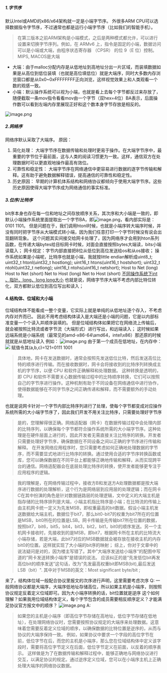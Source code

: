 ##### 1.字节序
默认Intel或AMD的x86/x64架构就一定是小端字节序。
外很多ARM CPU可以选择数据指令字节序，不过通常也都是运行小端字节序（比如我们的智能手机）。
> 在第三版本之前ARM架构是小端模式，之后是两种模式都允许，可以进行设置来切换字节序列。例如，在 ARMv6 上，指令是固定的小端，数据访问可以是小端或大端，由程序状态寄存器 （CPSR） 的位 9（E 位）控制。
> MIPS, MACOS是大端

- 大端：由于malloc分配内存是从低地址到高地址分出一片区域，而装填数据如果是从高位到低位装填（也就是高位填低位）就是大端序，同时大多数内存浏览窗口都是从0x0~0xFFFFFFFF正向浏览，这样视觉效果上和人类观看一个数的观感一致。
- 小端：默认操作系统可以视为小端，也就是看上去每个字节都反过来存放了，随便截取一条mov指令看看mov由一个字节（双hex=4位）BA表示，后面操作数可以看到左端内存里展现正好和这个数本身字节存放是相反的。

![image.png](https://cdn.nlark.com/yuque/0/2023/png/26575180/1692172702360-b09e5e8f-64df-4347-ae03-375041f5ad84.png#averageHue=%23e0d8ce&clientId=u8c3a2f6d-7759-4&from=paste&height=25&id=ucb133972&originHeight=66&originWidth=897&originalType=binary&ratio=2.5999999046325684&rotation=0&showTitle=false&size=11935&status=done&style=none&taskId=ube0a9589-b6ec-46d7-8ef8-4633ea703e2&title=&width=345.00001265452505)
##### 2.网络序
网络序默认采取了大端序。
原因：

1. 简化处理： 大端字节序在数据传输和处理时更易于操作。在大端字节序中，最重要的字节位于最前面，这与人类的阅读习惯更为一致。这样，通信双方在处理数据时可以更直观地操作最高有效位。
2. 可靠性和稳定性： 大端字节序在网络通信中更容易进行数据的逐字节传输和解释。这有助于避免数据解释错误，提高通信的可靠性和稳定性。
3. 历史原因： 早期的计算机体系结构和网络协议都倾向于使用大端字节序。这些历史原因使得大端字节序成为网络通信的事实标准。

##### 3.位序/比特序
bit序本身也存在每一位和地址之间存放顺序关系，其次序和大小端是一致的，即默认小端操作系统里面提取出一个字节BA，即![image.png](https://cdn.nlark.com/yuque/0/2023/png/26575180/1692172958454-4acaa1dc-13cf-4c80-a7a0-c49a8f37d97c.png#averageHue=%23dcdcdc&clientId=u8c3a2f6d-7759-4&from=paste&height=23&id=ud4f5b204&originHeight=61&originWidth=312&originalType=binary&ratio=2.5999999046325684&rotation=0&showTitle=false&size=1563&status=done&style=none&taskId=u825cf958-7617-477a-8dec-58e3bdd775a&title=&width=120.00000440157393)，看内部实际是：0101 1101。
但是问题在于，我们调用htonl时候，也就是小端序转大端序时候，并没有同时把字节序从大端模式转小端，因为我们任意打印一个字节时候没有说会出现翻转现象。
这个问题其实间接交给网卡处理了，因为网络序才会用到hton系列函数，在传递大端bytes给目标网卡时候，对面会直接按照bytes大端读，bits小端读载入；
网卡规定：字节内部直接把8位从低位到高位发送给os和从os接收；
操作系统如果是小端呢，比特序也就是小端，我就按little endian解析成uint8_t;
uint32_t htonl(uint32_t hostlong);
uint16_t htons(uint16_t hostshort);
uint32_t ntohl(uint32_t netlong);
uint16_t ntohs(uint16_t netshort);
Host to Net (long)
Host to Net (short)
Net to Host (long)
Net to Host (short)
[不同操作系统下int 、指针、long、long long大小](https://www.yuque.com/u26180163/zp8dwe/ughz0r21lkegq2u4?view=doc_embed)
也就是说，网络字节序大端不考虑内部比特位转化，双方都默认低位到高位写出和读入；

#### 4.结构体、位域和大小端
位域结构体不能看成一整个变量，它实际上就是单纯的从低地址逐个存入，不考虑内存对齐而已。
因此不用考虑结构体读入是大端还是小端的问题，它是以内部标准变量一个个读入并顺序装填的。
但是位域结构体如果把它在网络流上传输后，就会被按照比特流或者字节流（大端形式）进行写出，和远端读入；
这时候如果远端系统是小端系统（最常见的amd-x86-64\amd64，intel\x86）那还原的时候就就是从低地址读入
例如：
![image.png](https://cdn.nlark.com/yuque/0/2023/png/26575180/1692177433503-0608eae4-4ae2-47ff-b58d-48f8393d9a10.png#averageHue=%23f3f3f2&clientId=u21d8f28a-987c-4&from=paste&height=98&id=u110e8b1a&originHeight=255&originWidth=513&originalType=binary&ratio=2.5999999046325684&rotation=0&showTitle=false&size=12688&status=done&style=none&taskId=u0ab145d4-7cbe-4953-a74e-a0252c42c54&title=&width=197.3076995448956)
由于第一个成员在低地址，在内存中：
![](https://cdn.nlark.com/yuque/0/2023/webp/26575180/1692177456068-80ea7108-4590-4ce2-9a26-d5f556518083.webp#averageHue=%23eceee5&clientId=u21d8f28a-987c-4&from=paste&height=129&id=u2cbc050b&originHeight=228&originWidth=448&originalType=url&ratio=2.5999999046325684&rotation=0&showTitle=false&status=done&style=none&taskId=u541505e3-2af7-4d8a-bd8e-6059bde0f2f&title=&width=252.99880981445312)
赋值令其(a,b,c)=121=0111 1001
> 具体地，网卡在发送数据时，通常会按照先发送低位比特，然后发送高位比特的顺序进行传输。而在接收数据时，网卡会将接收到的比特序列转换成主机的字节序，以便 CPU 和软件正确解释和处理数据。
> 这种转换是透明的，即 CPU 和软件不需要关心数据传输过程中的比特顺序转换，它们可以按照自己的字节序进行操作。这种机制有助于不同设备在网络通信中进行协作，使得数据能够在不同字节序之间正确传递和解释，而不需要额外的手动处理。

也就是说网卡针对一个字节内部比特序列进行了处理，使每个字节都变成对应操作系统所需的大小端字节序了，因此我们开发不用关注比特序，只需要处理好字节序
> 是的，您理解得很正确。网络适配器（网卡）在数据传输过程中会处理内部的比特序列，以确保每个字节都符合操作系统所需的大小端字节序。这种处理是在硬件层面上进行的，因此开发者无需直接关注比特序的转换。开发者只需要处理好字节序，确保数据在不同设备之间以正确的字节序进行传输和解释。
> 在开发网络应用程序时，您只需要考虑如何正确地处理数据的字节序，而不需要显式地进行比特序的转换。通过使用合适的字节序转换函数或库，您可以确保数据在不同平台上都能够正确地传输和解释，从而实现跨平台的通信。网络适配器会在底层处理比特序的转换，使开发者能够更专注于应用程序的逻辑。

> 我的理解是，在网络传输过程中，接收方B和发送方A处理数据都是按大端序进行数据的处理解析，这个行为是网络层到应用层的处理逻辑；而在网卡C在其中扮演的角色是针对数据链路层的处理逻辑，文中定义的大端主机是指存储的比特序排列是大端，小端主机指比特序是小端；在比特流的传输上由主机网卡统一定义为先发MSB，即权重最高的bit数据。假设小端主机发送数据给大端主机，数据位于bit7，那么bit0-bit7的权重为bit7所在的位置是MSB，bit0所在的位置是LSB。网卡传输是先传输bit7所在位置的数据，按照bit7，bit6，bit5，bit4，bit3，bit2，bit1，bit0的顺序发送。另一个主机网卡接收时，先接收到的是MSB，即bit7，根据网卡所在主机的比特流大小端存储，若是大端，此bit7对应的MSB数据就会被存放在接收主机的内存bit0的位置。这样就实现了大小端的bit序的映射；
> 综上，你对于文章中的说法疑问是对的，因为楼主写错了。其中”大端序发送给小端序“的配图中写道的”网卡发送转换小端序“是错误的说法。
> 应该纠正的是“先发低位bit再发高位bit的顺序发送”这句话，改为"先发最高权重bit即MSB(bit),最后发送LSB（bit）".
> 其中对于MSB的英文：Most significant byte/bit ;


来了，结构体位域一般配合协议里报文的次序进行声明，这里需要考虑次序
Q:
一般网络协议都是大端序，大端序低地址存储高位，所以如果主机是小端序，则按照协议规定反着定义位域即可。因为大小端序转换的话，bit位置就是逆序 这个如何理解？如果我用位域结构体定义，每个字节包含的成员需要相反顺序定义？才能满足协议官方报文中的顺序？
![image.png](https://cdn.nlark.com/yuque/0/2023/png/26575180/1692178578873-7ba83339-4b73-4b8b-b7ab-4ce0a6aeed0d.png#averageHue=%23f9f8f8&clientId=u21d8f28a-987c-4&from=paste&height=327&id=u13a4a919&originHeight=1173&originWidth=663&originalType=binary&ratio=2.5999999046325684&rotation=0&showTitle=false&size=207034&status=done&style=none&taskId=u82646fb2-601d-413b-9949-f9f640ce382&title=&width=184.9951934814453)
A:
> 如果您的主机是小端序（即高位字节存储在高地址，低位字节存储在低地址），在处理网络协议时，您需要按照协议规定的大端序来处理数据。这意味着您需要反着定义位域的顺序，以确保数据的比特位置是逆序的，从而与协议的大端序保持一致。
> 例如，如果协议中要求一个字段的高位字节在前，低位字节在后，而您的主机是小端序，那么您在位域结构体中定义该字段时，需要将高位字节定义在后面，低位字节定义在前面，以反着的顺序表示。
> 这样做是为了在数据传输和解释过程中，能够正确地与网络协议进行交互，以满足协议的规定。通过逆序定义位域，您可以在小端序主机上正确处理大端序的网络协议数据。


